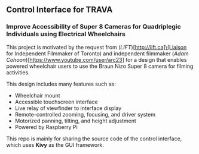 ## Control Interface for TRAVA

### Improve Accessibility of Super 8 Cameras for Quadriplegic Individuals using Electrical Wheelchairs 

This project is motivated by the request from (_LIFT_)[http://lift.ca]\(Liaison for Independent Filmmaker of Toronto\) and independent filmmaker (_Adam Cohoon_)[https://www.youtube.com/user/arc23] for a design that enables powered wheelchair users to use the Braun Nizo Super 8 camera for filming activities. 

This design includes many features such as: 
* Wheelchair mount
* Accessible touchscreen interface
* Live relay of viewfinder to interface display
* Remote-controlled zooming, focusing, and driver system
* Motorized panning, tilting, and height adjustment
* Powered by Raspberry Pi

This repo is mainly for sharing the source code of the control interface, which uses __Kivy__ as the GUI framework. 
